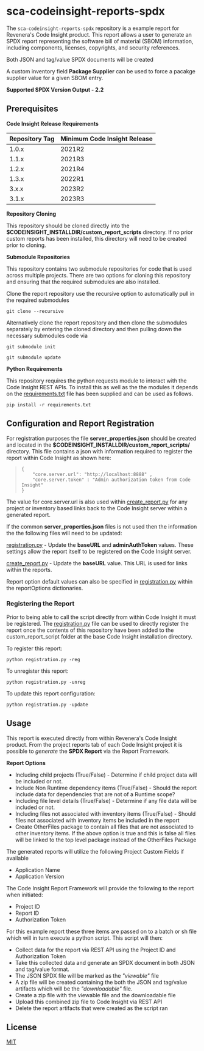# sca-codeinsight-reports-spdx

The `sca-codeinsight-reports-spdx` repository is a example report for Revenera's Code Insight product. This report allows a user to generate an SPDX report representing the software bill of material (SBOM) information, including components, licenses, copyrights, and security references. 

Both JSON and tag/value SPDX documents will be created

A custom inventory field **Package Supplier** can be used to force a pacakge supplier value for a given SBOM entry.

 **Supported SPDX Version Output - 2.2**

## Prerequisites

 **Code Insight Release Requirements**
  
|Repository Tag | Minimum Code Insight Release  |
|--|--|
|1.0.x |2021R2  |
|1.1.x |2021R3  |
|1.2.x |2021R4  |
|1.3.x |2022R1  |
|3.x.x |2023R2  |
|3.1.x |2023R3  |

**Repository Cloning**

This repository should be cloned directly into the **$CODEINSIGHT_INSTALLDIR/custom_report_scripts** directory. If no prior custom reports has been installed, this directory will need to be created prior to cloning.

**Submodule Repositories**

This repository contains two submodule repositories for code that is used across multiple projects.  There are two options for cloning this repository and ensuring that the required submodules are also installed.

Clone the report repository use the recursive option to automatically pull in the required submodules

	git clone --recursive

 Alternatively clone the report repository and then clone the submodules separately by entering the cloned directory and then pulling down the necessary submodules code via   

	git submodule init

	git submodule update

**Python Requirements**

This repository requires the python requests module to interact with the Code Insight REST APIs.  To install this as well as the the modules it depends on the [requirements.txt](requirements.txt) file has been supplied and can be used as follows.

    pip install -r requirements.txt

## Configuration and Report Registration
 
For registration purposes the file **server_properties.json** should be created and located in the **$CODEINSIGHT_INSTALLDIR/custom_report_scripts/** directory.  This file contains a json with information required to register the report within Code Insight as shown  here:

>     {
>         "core.server.url": "http://localhost:8888" ,
>         "core.server.token" : "Admin authorization token from Code Insight"
>     }

The value for core.server.url is also used within [create_report.py](create_report.py) for any project or inventory based links back to the Code Insight server within a generated report.

If the common **server_properties.json** files is not used then the information the the following files will need to be updated:

[registration.py](registration.py)  -  Update the **baseURL** and **adminAuthToken** values. These settings allow the report itself to be registered on the Code Insight server.

[create_report.py](create_report.py)  -  Update the **baseURL** value. This URL is used for links within the reports.

Report option default values can also be specified in [registration.py](registration.py) within the reportOptions dictionaries.

### Registering the Report

Prior to being able to call the script directly from within Code Insight it must be registered. The [registration.py](registration.py) file can be used to directly register the report once the contents of this repository have been added to the custom_report_script folder at the base Code Insight installation directory.

To register this report:

	python registration.py -reg

To unregister this report:
	
	python registration.py -unreg

To update this report configuration:
	
	python registration.py -update


## Usage

This report is executed directly from within Revenera's Code Insight product. From the project reports tab of each Code Insight project it is possible to *generate* the **SPDX Report** via the Report Framework.

**Report Options**
- Including child projects (True/False) - Determine if child project data will be included or not.
- Include Non Runtime dependency items (True/False) - Should the report include data for dependencies that are not of a Runtime scope?
- Including file level details (True/False) - Determine if any file data will be included or not.
- Including files not associated with inventory items (True/False) - Should files not associated with inventory items be included in the report
- Create OtherFiles package to contain all files that are not associated to other inventory items.  If the above option is true and this is false all files will be linked to the top level package instead of the OtherFiles Package

The generated reports will utilize the following Project Custom Fields if available
- Application Name
- Application Version

The Code Insight Report Framework will provide the following to the report when initiated:

- Project ID
- Report ID
- Authorization Token
 

For this example report these three items are passed on to a batch or sh file which will in turn execute a python script. This script will then:

- Collect data for the report via REST API using the Project ID and Authorization Token
- Take this collected data and generate an SPDX document in both JSON and tag/value format.
- The JSON SPDX file will be marked as the *"viewable"* file
- A zip file will be created containing the both the JSON and tag/value artifacts which will be the *"downloadable"* file.
- Create a zip file with the viewable file and the downloadable file
- Upload this combined zip file to Code Insight via REST API
- Delete the report artifacts that were created as the script ran


## License

[MIT](LICENSE.TXT)


